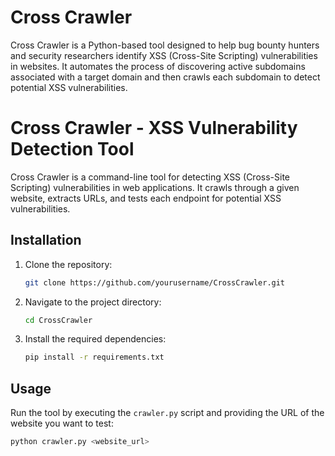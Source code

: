 # Cross Crawler

Cross Crawler is a Python-based tool designed to help bug bounty hunters and security researchers identify XSS (Cross-Site Scripting) vulnerabilities in websites. It automates the process of discovering active subdomains associated with a target domain and then crawls each subdomain to detect potential XSS vulnerabilities.


# Cross Crawler - XSS Vulnerability Detection Tool

Cross Crawler is a command-line tool for detecting XSS (Cross-Site Scripting) vulnerabilities in web applications. It crawls through a given website, extracts URLs, and tests each endpoint for potential XSS vulnerabilities.

## Installation

1. Clone the repository:
    ```bash
    git clone https://github.com/yourusername/CrossCrawler.git
    ```

2. Navigate to the project directory:
    ```bash
    cd CrossCrawler
    ```

3. Install the required dependencies:
    ```bash
    pip install -r requirements.txt
    ```

## Usage

Run the tool by executing the `crawler.py` script and providing the URL of the website you want to test:

```bash
python crawler.py <website_url>
